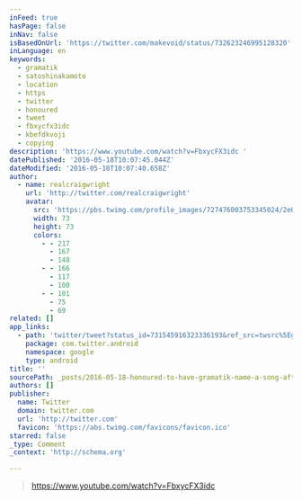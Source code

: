 ```yaml
---
inFeed: true
hasPage: false
inNav: false
isBasedOnUrl: 'https://twitter.com/makevoid/status/732623246995128320'
inLanguage: en
keywords:
  - gramatik
  - satoshinakamoto
  - location
  - https
  - twitter
  - honoured
  - tweet
  - fbxycfx3idc
  - kbefdkvoji
  - copying
description: 'https://www.youtube.com/watch?v=FbxycFX3idc '
datePublished: '2016-05-18T10:07:45.044Z'
dateModified: '2016-05-18T10:07:40.658Z'
author:
  - name: realcraigwright
    url: 'http://twitter.com/realcraigwright'
    avatar:
      src: 'https://pbs.twimg.com/profile_images/727476003753345024/2eQP3H5V_bigger.jpg'
      width: 73
      height: 73
      colors:
        - - 217
          - 167
          - 148
        - - 166
          - 117
          - 100
        - - 101
          - 75
          - 69
related: []
app_links:
  - path: 'twitter/tweet?status_id=731545916323336193&ref_src=twsrc%5Egoogle%7Ctwcamp%5Eandroidseo%7Ctwgr%5Estatus%7Ctwterm%5E731545916323336193'
    package: com.twitter.android
    namespace: google
    type: android
title: ''
sourcePath: _posts/2016-05-18-honoured-to-have-gramatik-name-a-song-after-me-thanks-gram.md
authors: []
publisher:
  name: Twitter
  domain: twitter.com
  url: 'http://twitter.com'
  favicon: 'https://abs.twimg.com/favicons/favicon.ico'
starred: false
_type: Comment
_context: 'http://schema.org'

---
```

> https://www.youtube.com/watch?v=FbxycFX3idc